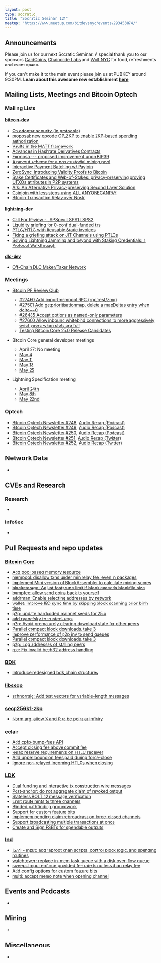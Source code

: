 ```yaml
---
layout: post
type: socratic
title: "Socratic Seminar 124"
meetup: "https://www.meetup.com/bitdevsnyc/events/293453874/"
---
```


## Announcements
Please join us for our next Socratic Seminar. A special thank you to our sponsors [CardCoins](https://cardcoins.co), [Chaincode Labs](https://chaincode.com) and [Wolf NYC](https://wolfnyc.com) for food, refreshments and event space.

If you can't make it to the main event please join us at PUBKEY around 9:30PM. **Learn about this awesome new establishment [here](https://ny.eater.com/2022/12/13/23494423/pubkey-opening-manhattan-bitcoin-bar).**

## Mailing Lists, Meetings and Bitcoin Optech
### Mailing Lists
#### [bitcoin-dev](https://lists.linuxfoundation.org/pipermail/bitcoin-dev)
- [On adaptor security (in protocols)](https://lists.linuxfoundation.org/pipermail/bitcoin-dev/2023-April/021594.html)
- [proposal: new opcode OP_ZKP to enable ZKP-based spending authorization](https://lists.linuxfoundation.org/pipermail/bitcoin-dev/2023-April/021592.html)
- [Vaults in the MATT framework](https://lists.linuxfoundation.org/pipermail/bitcoin-dev/2023-April/021588.html)
- [Advances in Hashrate Derivatives Contracts](https://lists.linuxfoundation.org/pipermail/bitcoin-dev/2023-May/021605.html)
- [Formosa --- proposed improvement upon BIP39](https://lists.linuxfoundation.org/pipermail/bitcoin-dev/2023-May/021607.html)
- [A payout scheme for a non custodial mining pool](https://lists.linuxfoundation.org/pipermail/bitcoin-dev/2023-May/021610.html)
- [Interactive Payment Batching w/ Payjoin](https://lists.linuxfoundation.org/pipermail/bitcoin-dev/2023-May/021653.html)
- [ZeroSync: Introducing Validity Proofs to Bitcoin](https://lists.linuxfoundation.org/pipermail/bitcoin-dev/2023-May/021679.html)
- [Stake Certificates and Web-of-Stakes: privacy-preserving proving UTXOs attributes in P2P systems](https://lists.linuxfoundation.org/pipermail/bitcoin-dev/2023-May/021686.html)
- [Ark: An Alternative Privacy-preserving Second Layer Solution](https://lists.linuxfoundation.org/pipermail/bitcoin-dev/2023-May/021694.html)
- [Coinjoin with less steps using ALL|ANYONECANPAY](https://lists.linuxfoundation.org/pipermail/bitcoin-dev/2023-May/021696.html)
- [Bitcoin Transaction Relay over Nostr](https://lists.linuxfoundation.org/pipermail/bitcoin-dev/2023-May/021700.html)


#### [lightning-dev](https://lists.linuxfoundation.org/pipermail/lightning-dev)
- [Call For Review - LSPSpec LSPS1 LSPS2](https://lists.linuxfoundation.org/pipermail/lightning-dev/2023-May/003926.html)
- [Liquidity griefing for 0-conf dual-funded txs](https://lists.linuxfoundation.org/pipermail/lightning-dev/2023-May/003920.html)
- [PTLC/HTLC with Reusable Static Invoices](https://lists.linuxfoundation.org/pipermail/lightning-dev/2023-May/003937.html)
- [Fixing a griefing attack on JIT Channels using PTLCs](https://lists.linuxfoundation.org/pipermail/lightning-dev/2023-May/003939.html)
- [Solving Lightning Jamming and beyond with Staking Credentials: a Protocol Walkthrough](https://lists.linuxfoundation.org/pipermail/lightning-dev/2023-May/003964.html)


#### [dlc-dev](https://mailmanlists.org/pipermail/dlc-dev)
- [Off-Chain DLC Maker/Taker Network](https://mailmanlists.org/pipermail/dlc-dev/2023-April/000175.html)

### Meetings
- [Bitcoin PR Review Club](https://bitcoincore.reviews)
    - [#27460 Add importmempool RPC (rpc/rest/zmq)](https://bitcoincore.reviews/27460)
    - [#27501 Add getprioritisationmap, delete a mapDeltas entry when delta==0](https://bitcoincore.reviews/27501)
    - [#26485 Accept options as named-only parameters](https://bitcoincore.reviews/26485)
    - [#27600 Allow inbound whitebind connections to more aggressively evict peers when slots are full](https://bitcoincore.reviews/27600)
    - [Testing Bitcoin Core 25.0 Release Candidates](https://bitcoincore.reviews/v25-rc-testing)


- Bitcoin Core general developer meetings
    - April 27: No meeting
    - [May 4](https://www.erisian.com.au/bitcoin-core-dev/log-2023-05-04.html#l-246)
    - [May 11](https://www.erisian.com.au/bitcoin-core-dev/log-2023-05-11.html#l-184)
    - [May 18](https://www.erisian.com.au/bitcoin-core-dev/log-2023-05-18.html#l-196)
    - [May 25](https://www.erisian.com.au/bitcoin-core-dev/log-2023-05-25.html#l-180)

- Lightning Specification meeting
    - [April 24th](https://github.com/lightning/bolts/issues/1067)
    - [May 8th](https://github.com/lightning/bolts/issues/1076)
    - [May 22nd](https://github.com/lightning/bolts/issues/1082)

### Optech
- [Bitcoin Optech Newsletter #248](https://bitcoinops.org/en/newsletters/2023/04/26/), [Audio Recap (Podcast)](https://bitcoinops.org/en/podcast/2023/04/27/)
- [Bitcoin Optech Newsletter #249](https://bitcoinops.org/en/newsletters/2023/05/03/), [Audio Recap (Podcast)](https://bitcoinops.org/en/podcast/2023/05/03/)
- [Bitcoin Optech Newsletter #250](https://bitcoinops.org/en/newsletters/2023/05/10/), [Audio Recap (Podcast)](https://bitcoinops.org/en/podcast/2023/05/10/)
- [Bitcoin Optech Newsletter #251](https://bitcoinops.org/en/newsletters/2023/05/17/), [Audio Recap (Twitter)](https://twitter.com/bitcoinoptech/status/1659166740734001153)
- [Bitcoin Optech Newsletter #252](https://bitcoinops.org/en/newsletters/2023/05/24/), [Audio Recap (Twitter)](https://twitter.com/bitcoinoptech/status/1661748867925446657)

## Network Data
-

## CVEs and Research
### Research
-

### InfoSec
-

## Pull Requests and repo updates
### [Bitcoin Core](https://github.com/bitcoin/bitcoin)
- [Add pool based memory resource](https://github.com/bitcoin/bitcoin/pull/25325)
- [mempool: disallow txns under min relay fee, even in packages](https://github.com/bitcoin/bitcoin/pull/26933)
- [Implement Mini version of BlockAssembler to calculate mining scores](https://github.com/bitcoin/bitcoin/pull/27021)
- [blockstorage: Adjust fastprune limit if block exceeds blockfile size](https://github.com/bitcoin/bitcoin/pull/27191)
- [bumpfee: allow send coins back to yourself](https://github.com/bitcoin/bitcoin/pull/27195)
- [addrman: Enable selecting addresses by network](https://github.com/bitcoin/bitcoin/pull/27214)
- [wallet: improve IBD sync time by skipping block scanning prior birth time](https://github.com/bitcoin/bitcoin/pull/27469)  
- [p2p: update hardcoded mainnet seeds for 25.x](https://github.com/bitcoin/bitcoin/pull/27488)
- [add ryanofsky to trusted-keys](https://github.com/bitcoin/bitcoin/pull/27604)
- [p2p: Avoid prematurely clearing download state for other peers](https://github.com/bitcoin/bitcoin/pull/27608)
- [Parallel compact block downloads, take 3](https://github.com/bitcoin/bitcoin/pull/27626)
- [Improve performance of p2p inv to send queues](https://github.com/bitcoin/bitcoin/pull/27610)
- [Parallel compact block downloads, take 3](https://github.com/bicoin/bitcoin/pull/27626)
- [p2p: Log addresses of stalling peers](https://github.com/bitcoin/bitcoin/pull/27761)
- [rpc: Fix invalid bech32 address handling](https://github.com/bitcoin/bitcoin/pull/27727)

### [BDK](https://github.com/bitcoindevkit/bdk)
- [Introduce redesigned bdk_chain structures](https://github.com/bitcoindevkit/bdk/pull/926)

### [libsecp](https://github.com/bitcoin-core/secp256k1)
- [schnorrsig: Add test vectors for variable-length messages](https://github.com/bitcoin-core/secp256k1/pull/1133)

### [secp256k1-zkp](https://github.com/ElementsProject/secp256k1-zkp)
- [Norm arg: allow X and R to be point at infinity](https://github.com/BlockstreamResearch/secp256k1-zkp/pull/218)

### [eclair](https://github.com/ACINQ/eclair/)
- [Add cpfp-bump-fees API](https://github.com/ACINQ/eclair/pull/1783)
- [Accept closing fee above commit fee](https://github.com/ACINQ/eclair/pull/2662)
- [Relax reserve requirements on HTLC receiver](https://github.com/ACINQ/eclair/pull/2666)
- [Add upper bound on fees paid during force-close](https://github.com/ACINQ/eclair/pull/2668)
- [Ignore non-relayed incoming HTLCs when closing](https://github.com/ACINQ/eclair/pull/2672)

### [LDK](https://github.com/lightningdevkit/rust-lightning)
- [Dual funding and interactive tx construction wire messages](https://github.com/lightningdevkit/rust-lightning/pull/1794)
- [Post-anchor: do not aggregate claim of revoked output](https://github.com/lightningdevkit/rust-lightning/pull/1841)
- [Stateless BOLT 12 message verification](https://github.com/lightningdevkit/rust-lightning/pull/1989)
- [Limit route hints to three channels](https://github.com/lightningdevkit/rust-lightning/pull/2044)
- [Blinded pathfinding groundwork](https://github.com/lightningdevkit/rust-lightning/pull/2146)
- [Support for custom feature bits](https://github.com/lightningdevkit/rust-lightning/pull/2204)
- [Implement pending claim rebroadcast on force-closed channels](https://github.com/lightningdevkit/rust-lightning/pull/2208)
- [Support broadcasting multiple transactions at once](https://github.com/lightningdevkit/rust-lightning/pull/2272)
- [Create and Sign PSBTs for spendable outputs](https://github.com/lightningdevkit/rust-lightning/pull/2286)

### [lnd](https://github.com/lightningnetwork/lnd)
- [[2/?] - input: add taproot chan scripts, control block logic, and spending routines](https://github.com/lightningnetwork/lnd/pull/7333)
- [watchtower: replace in-mem task queue with a disk over-flow queue](https://github.com/lightningnetwork/lnd/pull/7380)
- [sweep+lnrpc: enforce provided fee rate is no less than relay fee](https://github.com/lightningnetwork/lnd/pull/7645)
- [Add config options for custom feature bits](https://github.com/lightningnetwork/lnd/pull/7568)
- [multi: accept memo note when opening channel](https://github.com/lightningnetwork/lnd/pull/7668)

## Events and Podcasts
-

## Mining
-

## Miscellaneous
-
